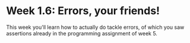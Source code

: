 # Week 1.6: Errors, your friends!

This week you'll learn how to actually do tackle errors, of which you saw assertions already in the programming assignment of week 5.

```{include} ../external/learn-python/book/08/intro.md
```